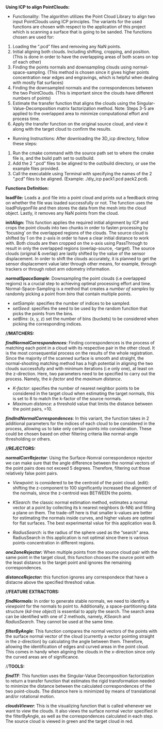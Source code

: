 **Using ICP to align PointClouds:**

- Functionality:
The algorithm utilizes the Point Cloud Library to align two input PointClouds using ICP principles. The variants for the used functions are chosen with respect to the application of this project which is scanning a surface that is going to be sanded.
The functions chosen are used for:

1) Loading the “.pcd” files and removing any NaN points.
2) Initial aligning both clouds. Including shifting, cropping, and position. (This is done in order to have the overlapping areas of both scans on top of each other)
3) Finding the points normals and downsampling clouds using normal-space-sampling. (This method is chosen since it gives higher points concentration near edges and engravings, which is helpful when dealing with mostly flat surfaces)
4) Finding the downsampled normals and the correspondences between the two PointClouds. (This is important since the clouds have different numbers of points)
5) Estimate the transfer function that aligns the clouds using the Singular-Value-Decomposition matrix factorization method. 
Note: Steps 3-5 are applied to the overlapped area to minimize computational effort and process time.
6) Apply the transfer function on the original source cloud, and view it along with the target cloud to confirm the results.

- Running Instructions:
After downloading the 3D_icp directory, follow these steps:
1) Run the cmake command with the source path set to where the cmake file is, and the build path set to out/build.
2) Add the 2 “.pcd” files to be aligned to the out/build directory, or use the example files provided.
3) Call the executable using Terminal with specifying the names of the 2 “.pcd” files to be aligned. (Example: ./diy_icp pack1.pcd pack2.pcd).

**Functions Definition:**

__**loadFile:**__
Loads a .pcd file into a point cloud and prints out a feedback string on whether the file was loaded successfully or not.
The function uses the loadPolygonFile and then stores the data from the mesh into the cloud object. Lastly, it removes any NaN points from the cloud.

__**initAlign:**__
This function applies the required initial alignment by ICP and crops the point clouds into two chunks in order to fasten processing by ‘focusing’ on the overlapped regions of the clouds.
The source cloud is shifted by 1 on the z-axis in order to have a clear initial distance to work with.
Both clouds are then cropped on the x-axis using PassThrough to result in only the overlapped regions (overlap-source, -target).
The source clouds (original & overlap) are lastly shifted by the value of the sensor displacement.
In order to shift the clouds accurately, it is planned to get the sensor displacement value later through other means, for example, through trackers or through robot arm odometry information.

_**normalSpaceSample**_:
Downsampling the point clouds (i.e overlapped regions) is a crucial step to achieving optimal processing effort and time. Normal-Space-Sampling is a method that creates a _number of samples_ by randomly picking a point from _bins_ that contain multiple points.  

- _setSample_: specifies the number of indices to be sampled.
- _setSeed_: specifies the seed to be used by the random function that picks the points from the bins.
- _setBins_: (x, y, z) set the number of bins (buckets) to be considered when picking the corresponding indices.

**//MATCHERS:**

_**findNormalCorrespondences**_:
Finding correspondences is the process of matching each point in a cloud with its respective pair in the other cloud. It is the most consequential process on the results of the whole registration. 
Since the majority of the scanned surface is smooth and straight, the normal-shooting matching method has a high potential in aligning the two clouds successfully and with minimum iterations (i.e only one), at least on the z-direction. 
Here, two parameters need to be specified to carry out the process. Namely, the _k-factor_ and the _maximum distance_.

- _K-factor_: specifies the number of nearest neighbor points to be considered in the target cloud when estimating the target normals, this is set to 8 to match the k-factor of the source normals.
- _Maximum distance_: a threshold value that limits the distance between the point pairs, =10.

_**findIndNormalCorrespondences**_:
In this variant, the function takes in 2 additional parameters for the indices of each cloud to be considered in the process, allowing us to take only certain points into consideration. These could be chosen based on other filtering criteria like normal-angle thresholding or others. 

**//REJECTORS:**

_**normalCorrRejector**_:
Using the Surface-Nomral correspondence rejector we can make sure that the angle difference between the normal vectors of the point pairs does not exceed 5 degrees. Therefore, filtering out those relatively false point pairs.  

- _Viewpoint_: is considered to be the centroid of the point cloud.
(edit): shifting the z-component to 100 significantly increased the alignment of the normals, since the z-centroid was BETWEEN the points.

- _KSearch_: the classic normal estimation method, estimates a normal vector at a
point by collecting its k nearest neighbors (k-NN) and fitting a plane on them.
The trade-off here is that smaller k-values are better for estimating the normals inside curves, and higher values are optimal for flat surfaces.
The best experimental value for this application was 8.

- _RadiusSearch_: is the radius of the sphere used as the “search” area. RadiusSearch in this application is not optimal since there is various points-concentration in different regions.

_**one2oneRejector:**_
When multiple points from the source cloud pair with the same point in the target cloud, this function chooses the source point with the least distance to the target point and ignores the remaining correspondences.

_**distanceRejector:**_
this function ignores any correspondece that have a distacne above the specified threshod value.

**//FEATURE EXTRACTORS:**

_**findNormals:**_
In order to generate stable normals, we need to identify a _viewpoint_ for the normals to point to.
Additionally, a space-partitioning data structure (_kd-tree object_) is essential to apply the search.
The search area can be identified with one of 2 methods, namely, _KSearch_ and _RadiusSearch_.
They cannot be used at the same time.

_**filterByAngle**_:
This function compares the normal vectors of the points with the surface normal vector of the cloud (currently a vector pointing straight in the z-direction) by calculating the angle between them. Therefore, allowing the identification of edges and curved areas in the point cloud. This comes in handy when aligning the clouds in the x-direction since only the curved areas are of significance. 

//**TOOLS:**

_**findTF**_:
This function uses the Singular-Value Decomposition factorization to return a transfer function that estimates the rigid transformation needed to minimize the distance between the calculated correspondences of the two point-clouds. The distance here is minimized by means of translational and/or rotational motion. 

_**cloudsViewer**_:
This is the visualizing function that is called whenever we want to view the clouds. It also views the surface normal vector specified in the filterByAngle, as well as the correspondences calculated in each step. The source cloud is viewed in green and the target cloud in red.
